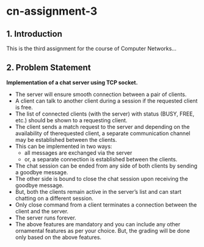 # cn-assignment-3

## 1. Introduction

This is the third assignment for the course of Computer Networks...

## 2. Problem Statement

**Implementation of a chat server using TCP socket.**

- The server will ensure smooth connection between a pair of clients.
- A client can talk to another client during a session if the requested client is free.
- The list of connected clients (with the server) with status (BUSY, FREE, etc.) should be shown to a requesting client.
- The client sends a match request to the server and depending on the availability of therequested client, a separate communication channel may be established between the clients.
- This can be implemented in two ways:
	- all messages are exchanged via the server
	- or, a separate connection is established between the clients.
- The chat session can be ended from any side of both clients by sending a goodbye message.
- The other side is bound to close the chat session upon receiving the goodbye message.
- But, both the clients remain active in the server’s list and can start chatting on a different session.
- Only close command from a client terminates a connection between the client and the server.
- The server runs forever.
- The above features are mandatory and you can include any other ornamental features as per your choice. But, the grading will be done only based on the above features.
